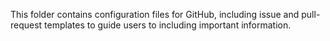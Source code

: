 This folder contains configuration files for GitHub,
including issue and pull-request templates to guide
users to including important information.
